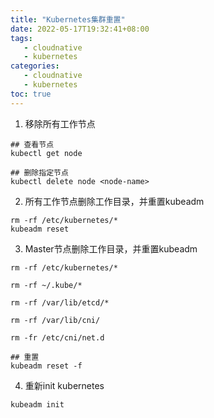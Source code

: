 ```yaml
---
title: "Kubernetes集群重置"
date: 2022-05-17T19:32:41+08:00
tags:
   - cloudnative
   - kubernetes
categories:
   - cloudnative
   - kubernetes
toc: true
---
```


1. 移除所有工作节点
```shell
## 查看节点
kubectl get node

## 删除指定节点
kubectl delete node <node-name> 
```

2. 所有工作节点删除工作目录，并重置kubeadm
```
rm -rf /etc/kubernetes/*
kubeadm reset
```

3. Master节点删除工作目录，并重置kubeadm
```shell
rm -rf /etc/kubernetes/*

rm -rf ~/.kube/*

rm -rf /var/lib/etcd/*

rm -rf /var/lib/cni/

rm -fr /etc/cni/net.d

## 重置
kubeadm reset -f
```

4. 重新init kubernetes
```shell
kubeadm init 
```
